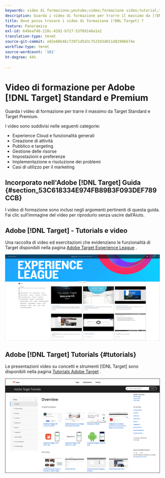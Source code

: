 ```yaml
---
keywords: video di formazione;youtube;video;formazione video;tutorial;tutorial;video
description: Guarda i video di formazione per trarre il massimo da [!DNL Target] Standard and [!DNL Target] Premium.
title: Dove posso trovare i video di formazione [!DNL Target] ?
feature: Panoramica
exl-id: 649eaf48-210c-4192-b727-53f0d146a1e2
translation-type: tm+mt
source-git-commit: a92e88b46c72971d5d3c752593d651d8290b674e
workflow-type: tm+mt
source-wordcount: '161'
ht-degree: 44%

---
```


# Video di formazione per Adobe [!DNL Target] Standard e Premium

Guarda i video di formazione per trarre il massimo da Target Standard e Target Premium.

I video sono suddivisi nelle seguenti categorie:

* Experience Cloud e funzionalità generali
* Creazione di attività
* Pubblico e targeting
* Gestione delle risorse
* Impostazioni e preferenze
* Implementazione e risoluzione dei problemi
* Casi di utilizzo per il marketing

## Incorporato nell&#39;Adobe [!DNL Target] Guida {#section_53C618334E974FB89B3F093DEF789CCB}

I video di formazione sono inclusi negli argomenti pertinenti di questa guida. Fai clic sull’immagine del video per riprodurlo senza uscire dall’Aiuto.

## Adobe [!DNL Target] - Tutorials e video

Una raccolta di video ed esercitazioni che evidenziano le funzionalità di Target disponibili nella pagina [Adobe Target Experience League](https://guided.adobe.com/#recommended/solutions/target) .

![Video di Experience League](/help/c-intro/assets/experience-league.png)

## Adobe [!DNL Target] Tutorials {#tutorials}

Le presentazioni video su concetti e strumenti [!DNL Target] sono disponibili nella pagina [Tutorials Adobe Target](https://experienceleague.adobe.com/docs/target-learn/tutorials/overview.html) .

![Esercitazioni di Adobe Target](/help/c-intro/assets/adobe-target-tutorials-new.png)
